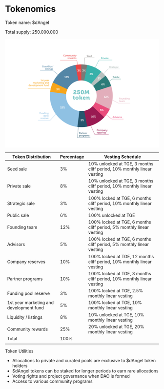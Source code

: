 # Tokenomics

‌Token name: $dAngel &#x20;

‌Total supply: 250.000.000&#x20;

![](<.gitbook/assets/Tokenomics dAngel transparent.png>)

| **Token Distribution**                  | **Percentage** | **Vesting Schedule**                                                   |
| --------------------------------------- | -------------- | ---------------------------------------------------------------------- |
| Seed sale                               | 3%             | 10% unlocked at TGE, 3 months cliff period, 10% monthly linear vesting |
| Private sale                            | 8%             | 10% unlocked at TGE, 3 months cliff period, 10% monthly linear vesting |
| Strategic sale                          | 3%             | 100% locked at TGE, 6 months cliff period, 10% monthly linear vesting  |
| Public sale                             | 6%             | 100% unlocked at TGE                                                   |
| Founding team                           | 12%            | 100% locked at TGE, 6 months cliff period, 5% monthly linear vesting   |
| Advisors                                | 5%             | 100% locked at TGE, 6 months cliff period, 5% monthly linear vesting   |
| Company reserves                        | 10%            | 100% locked at TGE, 12 months cliff period, 10% monthly linear vesting |
| Partner programs                        | 10%            | 100% locked at TGE, 3 months cliff period, 10% monthly linear vesting  |
| Funding pool reserve                    | 3%             | 100% locked at TGE, 2.5% monthly linear vesting                        |
| 1st year marketing and development fund | 5%             | 100% locked at TGE, 10% monthly linear vesting                         |
| Liquidity / listings                    | 8%             | 10% unlocked at TGE, 10% monthly linear vesting                        |
| Community rewards                       | 25%            | 20% unlocked at TGE, 20% monthly linear vesting                        |
| Total                                   | 100%           |                                                                        |
|                                         |                |                                                                        |

&#x20;

Token Utilities

* Allocations to private and curated pools are exclusive to $dAngel token holders
* $dAngel tokens can be staked for longer periods to earn rare allocations
* Voting rights and project governance when DAO is formed
* Access to various community programs
